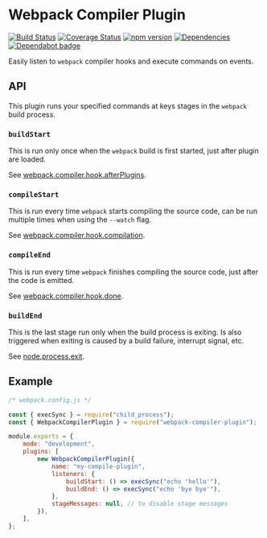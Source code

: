 # Webpack Compiler Plugin

[![Build Status](https://github.com/iamogbz/webpack-compiler-plugin/workflows/Build/badge.svg)](https://github.com/iamogbz/webpack-compiler-plugin/actions?query=workflow%3ABuild)
[![Coverage Status](https://coveralls.io/repos/github/iamogbz/webpack-compiler-plugin/badge.svg)](https://coveralls.io/github/iamogbz/webpack-compiler-plugin)
[![npm version](https://badge.fury.io/js/webpack-compiler-plugin.svg)](https://badge.fury.io/js/webpack-compiler-plugin)
[![Dependencies](https://img.shields.io/librariesio/github/iamogbz/webpack-compiler-plugin)](https://github.com/iamogbz/webpack-compiler-plugin)
[![Dependabot badge](https://badgen.net/github/dependabot/iamogbz/webpack-compiler-plugin/?icon=dependabot)](https://app.dependabot.com)

Easily listen to `webpack` compiler hooks and execute commands on events.

## API

This plugin runs your specified commands at keys stages in the `webpack` build process.

### `buildStart`

This is run only once when the `webpack` build is first started, just after plugin are loaded.

See [webpack.compiler.hook.afterPlugins](https://webpack.js.org/api/compiler-hooks/#afterplugins).

### `compileStart`

This is run every time `webpack` starts compiling the source code, can be run multiple times when using the `--watch` flag.

See [webpack.compiler.hook.compilation](https://webpack.js.org/api/compiler-hooks/#compilation).

### `compileEnd`

This is run every time `webpack` finishes compiling the source code, just after the code is emitted.

See [webpack.compiler.hook.done](https://webpack.js.org/api/compiler-hooks/#done).

### `buildEnd`

This is the last stage run only when the build process is exiting. Is also triggered when exiting is caused by a build failure, interrupt signal, etc.

See [node.process.exit](https://nodejs.org/api/process.html#process_event_exit).

## Example

```js
/* webpack.config.js */

const { execSync } = require("child_process");
const { WebpackCompilerPlugin } = require("webpack-compiler-plugin");

module.exports = {
    mode: "development",
    plugins: [
        new WebpackCompilerPlugin({
            name: "my-compile-plugin",
            listeners: {
                buildStart: () => execSync("echo 'hello'"),
                buildEnd: () => execSync("echo 'bye bye'"),
            },
            stageMessages: null, // to disable stage messages
        }),
    ],
};
```
